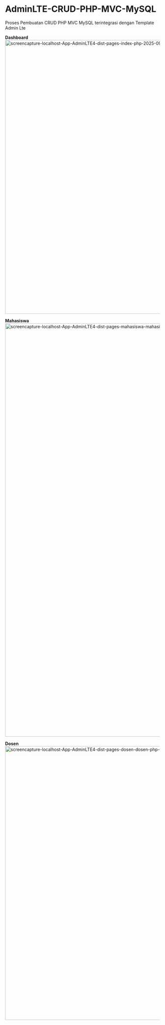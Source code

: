 # AdminLTE-CRUD-PHP-MVC-MySQL
 Proses Pembuatan CRUD PHP MVC MySQL terintegrasi dengan Template Admin Lte
 
 **Dashboard**
<img width="1920" height="890" alt="screencapture-localhost-App-AdminLTE4-dist-pages-index-php-2025-09-02-15_36_28" src="https://github.com/user-attachments/assets/fc076ecc-a7b6-43b7-b483-4ec3f9730df8" />

**Mahasiswa**
<img width="1920" height="1344" alt="screencapture-localhost-App-AdminLTE4-dist-pages-mahasiswa-mahasiswa-php-2025-09-02-15_36_45" src="https://github.com/user-attachments/assets/213b7c0c-a0aa-45b6-a0fc-467abcd6a39b" />

**Dosen**
<img width="1920" height="890" alt="screencapture-localhost-App-AdminLTE4-dist-pages-dosen-dosen-php-2025-09-02-15_37_10" src="https://github.com/user-attachments/assets/35969abf-a65a-437d-8b5c-33a3d735c546" />
